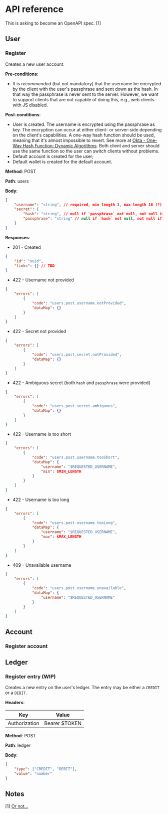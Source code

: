 # API reference

This is asking to become an OpenAPI spec. [1]

## User

### Register

Creates a new user account. 

**Pre-conditions**:

- It is *recommended* (but not mandatory) that the username be encrypted by the client with the user's passphrase and sent down as the hash. In that way the passphrase is never
sent to the server. However, we want to support clients that are not capable of doing this, e.g., web clients with JS disabled.

**Post-conditions**:

- User is created. The username is encrypted using the passphrase as key. The encryption can occur at either client- or server-side depending on the client's capabilities.
A one-way hash function should be used, meaning that it's almost impossible to revert. See more at [Okta - One-Way Hash Function: Dynamic Algorithms](https://www.okta.com/identity-101/one-way-hash-function-dynamic-algorithms/).
Both client and server should use the same function so the user can switch clients without problems.
- Default account is created for the user;
- Default wallet is created for the default account.

**Method**: POST

**Path**: users

**Body**:

```json
{
    "username": "string", // required, min length 1, max length 16 (?)
    "secret": {
        "hash": "string", // null if `passphrase` not null, not null if `passphrase` null
        "passphrase": "string" // null if `hash` not null, not null if `hash` null
    }
}
```

**Responses**:

- 201 - Created

```json
{
    "id": "uuid",
    "links": {} // TBD
}
```

- 422 - Username not provided

```json
{
    "errors": [
        {
            "code": "users.post.username.notProvided",
            "dataMap": {}
        }
    ]
}
```

- 422 - Secret not provided

```json
{
    "errors": [
        {
            "code": "users.post.secret.notProvided",
            "dataMap": {}
        }
    ]
}
```

- 422 - Ambiguous secret (both `hash` and `passphrase` were provided)

```json
{
    "errors": [
        {
            "code": "users.post.secret.ambiguous",
            "dataMap": {}
        }
    ]
}
```

- 422 - Username is too short

```json
{
    "errors": [
        {
            "code": "users.post.username.tooShort",
            "dataMap": {
                "username": "$REQUESTED_USERNAME",
                "min": $MIN_LENGTH
            }
        }
    ]
}
```

- 422 - Username is too long

```json
{
    "errors": [
        {
            "code": "users.post.username.tooLong",
            "dataMap": {
                "username": "$REQUESTED_USERNAME",
                "max": $MAX_LENGTH
            }
        }
    ]
}
```

- 409 - Unavailable username

```json
{
    "errors": [
        {
            "code": "users.post.username.unavailable",
            "dataMap": {
                "username": "$REQUESTED_USERNAME"
            }
        }
    ]
}
```

## Account

### Register account

## Ledger

### Register entry (WIP)

Creates a new entry on the user's ledger. The entry may be either a `CREDIT` or a `DEBIT`.

**Headers**:

| Key | Value |
| --- | --- |
| Authorization | Bearer $TOKEN |

**Method**: POST

**Path**: ledger

**Body**:

```json
{
    "type": ["CREDIT", "DEBIT"],
    "value": "number"
}
```

## Notes

[1] [Or not...](https://blog.ploeh.dk/2024/05/13/gratification/#f7f676bf5a334b189b3c2baab18b1e6a)

